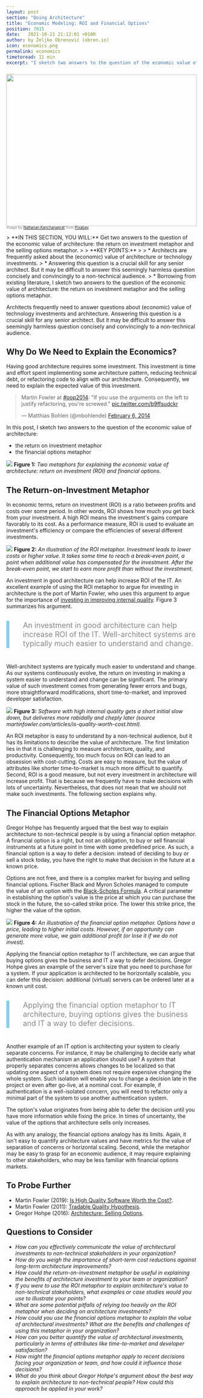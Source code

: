 ```yaml
---
layout: post
section: "Doing Architecture"
title: "Economic Modeling: ROI and Financial Options"
position: 7015
date:   2021-10-21 21:12:01 +0100
author: by Željko Obrenović (obren.io)
icon: economics.png
permalink: economics
timetoread: 11 min
excerpt: "I sketch two answers to the question of the economic value of technology investments and architecture: the return on investment metaphor, and the financial options metaphor."

---
```

<img style="margin-top: -20px; width: 100%; height: 400px; object-fit: cover" 
     src="assets/images/arch/money-g45f6788de_1920.jpg">
<div style="font-size: 70%; margin-top: -16px; color: grey; margin-bottom: 12px">
Image by <a href="https://pixabay.com/users/nattanan23-6312362/?utm_source=link-attribution&amp;utm_medium=referral&amp;utm_campaign=image&amp;utm_content=2724241">Nattanan Kanchanaprat</a> from <a href="https://pixabay.com//?utm_source=link-attribution&amp;utm_medium=referral&amp;utm_campaign=image&amp;utm_content=2724241">Pixabay</a>
</div>
> **IN THIS SECTION, YOU WILL:** Get two answers to the question of the economic value of architecture: the return on investment metaphor and the selling options metaphor.
>
> **KEY POINTS:**
>
> * Architects are frequently asked about the (economic) value of architecture or technology investments.
> * Answering this question is a crucial skill for any senior architect. But it may be difficult to answer this seemingly harmless question concisely and convincingly to a non-technical audience.
> * Borrowing from existing literature, I sketch two answers to the question of the economic value of architecture: the return on investment metaphor and the selling options metaphor.
<style>
 .quote {
     border-left: 8px solid skyblue;
     padding-left: 36px;
     margin-top: 30px;
     margin-bottom: 40px;
     font-size: 140%;
     font-style: normal;
     color:#888;
 }
    @media only screen and (max-width: 768px) {
        [class="quote"] {
            display: none;
        }
    }
</style>

Architects frequently need to answer questions about (economic) value of technology investments and architecture. Answering this question is a crucial skill for any senior architect. But it may be difficult to answer this seemingly harmless question concisely and convincingly to a non-technical audience.

## Why Do We Need to Explain the Economics?

Having good architecture requires some investment. This investment is time and effort spent implementing some architecture pattern, reducing technical debt, or refactoring code to align with our architecture. Consequently, we need to explain the expected value of this investment.

<blockquote class="twitter-tweet"><p lang="en" dir="ltr">Martin Fowler at <a href="https://twitter.com/hashtag/oop2014?src=hash&amp;ref_src=twsrc%5Etfw">#oop2014</a>: &quot;If you use the arguments on the left to justify refactoring, you&#39;re screwed.&quot; <a href="http://t.co/b9ffsudckr">pic.twitter.com/b9ffsudckr</a></p>&mdash; Matthias Bohlen (@mbohlende) <a href="https://twitter.com/mbohlende/status/431446680874258433?ref_src=twsrc%5Etfw">February 6, 2014</a></blockquote> <script async src="https://platform.twitter.com/widgets.js" charset="utf-8"></script>

In this post, I sketch two answers to the question of the economic value of architecture:
* the return on investment metaphor
* the financial options metaphor


![](assets/images/economics/two-metaphors.png)
**Figure 1:** *Two metaphors for explaining the economic value of architecture: return on investment (ROI) and financial options.*

## The Return-on-Investment Metaphor

In economic terms, return on investment (ROI) is a ratio between profits and costs over some period. In other words, ROI shows how much you get back from your investment. A high ROI means the investment's gains compare favorably to its cost. As a performance measure, ROI is used to evaluate an investment's efficiency or compare the efficiencies of several different investments.

![](assets/images/economics/roi-model.png)
**Figure 2:** *An illustration of the ROI metaphor. Investment leads to lower costs or higher value. It takes some time to reach a break-even point, a point when additional value has compensated for the investment. After the break-even point, we start to earn more profit than without the investment.*

An investment in good architecture can help increase ROI of the IT. An excellent example of using the ROI metaphor to argue for investing in architecture is the port of Martin Fowler, who uses this argument to argue for the importance of [investing in improving internal quality](https://martinfowler.com/articles/is-quality-worth-cost.html). Figure 3 summarizes his argument.


<div class="quote">
An investment in good architecture can help increase ROI of the IT. Well-architect systems are typically much easier to understand and change.
</div>


Well-architect systems are typically much easier to understand and change. As our systems continuously evolve, the return on investing in making a system easier to understand and change can be significant. The primary value of such investment comes from generating fewer errors and bugs, more straightforward modifications, short time-to-market, and improved developer satisfaction.


![](assets/images/economics/roi-internal-quality.png)
**Figure 3:** *Software with high internal quality gets a short initial slow down, but deliveres more rabidally and cheply later (source martinfowler.com/articles/is-quality-worth-cost.html).*

An ROI metaphor is easy to understand by a non-technical audience, but it has its limitations to describe the value of architecture. The first limitation lies in that it is challenging to measure architecture, quality, and productivity. Consequently, too much focus on ROI can lead to an obsession with cost-cutting. Costs are easy to measure, but the value of attributes like shorter time-to-market is much more difficult to quantify. Second, ROI is a good measure, but not every investment in architecture will increase profit. That is because we frequently have to make decisions with lots of uncertainty. Nevertheless, that does not mean that we should not make such investments. The following section explains why.


## The Financial Options Metaphor

Gregor Hohpe has frequently argued that the best way to explain architecture to non-technical people is by using a financial option metaphor. A financial option is a right, but not an obligation, to buy or sell financial instruments at a future point in time with some predefined price. As such, a financial option is a way to defer a decision: instead of deciding to buy or sell a stock today, you have the right to make that decision in the future at a known price.

Options are not free, and there is a complex market for buying and selling financial options. Fischer Black and Myron Scholes managed to compute the value of an option with the [Black-Scholes Formula](https://en.wikipedia.org/wiki/Black%E2%80%93Scholes_model). A critical parameter in establishing the option's value is the price at which you can purchase the stock in the future, the so-called strike price. The lower this strike price, the higher the value of the option.


![](assets/images/economics/options-model.png)
**Figure 4:** *An illustration of the financial option metaphor. Options have a price, leading to higher initial costs. However, if an opportunity can generate more value, we gain additional profit (or lose it if we do not invest).*

Applying the financial option metaphor to IT architecture, we can argue that buying options gives the business and IT a way to defer decisions. Gregor Hohpe gives an example of the server's size that you need to purchase for a system. If your application is architected to be horizontally scalable, you can defer this decision: additional (virtual) servers can be ordered later at a known unit cost.

<div class="quote">
Applying the financial option metaphor to IT architecture, buying options gives the business and IT a way to defer decisions.
</div>


Another example of an IT option is architecting your system to clearly separate concerns. For instance, it may be challenging to decide early what authentication mechanism an application should use? A system that properly separates concerns allows changes to be localized so that updating one aspect of a system does not require expensive changing the whole system. Such isolation will enable you to change a decision late in the project or even after go-live, at a nominal cost. For example, if authentication is a well-isolated concern, you will need to refactor only a minimal part of the system to use another authentication system.

The option's value originates from being able to defer the decision until you have more information while fixing the price. In times of uncertainty, the value of the options that architecture sells only increases.

As with any analogy, the financial options analogy has its limits. Again, it isn't easy to quantify architecture values and have metrics for the value of separation of concerns or horizontal scaling. Second, while the metaphor may be easy to grasp for an economic audience, it may require explaining to other stakeholders, who may be less familiar with financial options markets.




## To Probe Further

* Martin Fowler (2019): [Is High Quality Software Worth the Cost?](https://martinfowler.com/articles/is-quality-worth-cost.html).
* Martin Fowler (2011): [Tradable Quality Hypothesis](https://martinfowler.com/bliki/TradableQualityHypothesis.html).
* Gregor Hohpe (2016): [Architecture: Selling Options](https://architectelevator.com/architecture/architecture-options/).



## Questions to Consider

* *How can you effectively communicate the value of architectural investments to non-technical stakeholders in your organization?*
* *How do you weigh the importance of short-term cost reductions against long-term architecture improvements?*
* *How could the return-on-investment metaphor be useful in explaining the benefits of architecture investment to your team or organization?*
* *If you were to use the ROI metaphor to explain architecture's value to non-technical stakeholders, what examples or case studies would you use to illustrate your points?*
* *What are some potential pitfalls of relying too heavily on the ROI metaphor when deciding on architecture investments?*
* *How could you use the financial options metaphor to explain the value of architectural investments? What are the benefits and challenges of using this metaphor in your organization?*
* *How can you better quantify the value of architectural investments, particularly in terms of attributes like time-to-market and developer satisfaction?*
* *How might the financial options metaphor apply to recent decisions facing your organization or team, and how could it influence those decisions?*
* *What do you think about Gregor Hohpe's argument about the best way to explain architecture to non-technical people? How could this approach be applied in your work?*
